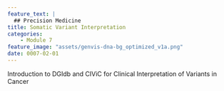 ```yaml
---
feature_text: |
  ## Precision Medicine
title: Somatic Variant Interpretation
categories:
    - Module 7
feature_image: "assets/genvis-dna-bg_optimized_v1a.png"
date: 0007-02-01
---
```


Introduction to DGIdb and CIViC for Clinical Interpretation of Variants in Cancer

